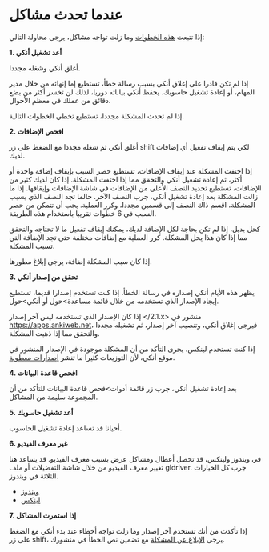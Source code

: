 # عندما تحدث مشاكل

إذا تتبعت [هذه الخطوات](./getting-help.md#سؤال-أسئلة-جيدة) وما زلت تواجه مشاكل، يرجى محاولة التالي:


**1. أعد تشغيل أنكي**

أغلق أنكي وشغله مجددا.

إذا لم تكن قادرا على إغلاق أنكي بسبب رسالة خطأ، تستطيع إما إنهائه من خلال مدير المهام،
أو إعادة تشغيل حاسوبك. يحفظ أنكي بياناته دوريا، لذلك لن تخسر أكثر من بضع دقائق من عملك في معظم الأحوال.

إذا لم تحدث المشكلة مجددا، تستطيع تخطي الخطوات التالية.

**2. افحص الإضافات**

أغلق أنكي ثم شغله مجددا مع الضغط على زر shift لكي يتم إيقاف تفعيل أي إضافات لديك.

إذا اختفت المشكلة عند إيقاف الإضافات، تستطيع حصر السبب بإيقاف إضافة واحدة أو أكثر،
ثم إعادة تشغيل أنكي والتحقق مما إذا اختفت المشكلة.
إذا كان لديك كثير من الإضافات، تستطيع تحديد النصف الأعلى من الإضافات في شاشة الإضافات وإيقافها.
إذا ما زالت المشكلة بعد إعادة تشغيل أنكي، جرب النصف الآخر.
حالما تجد النصف الذي يسبب المشكلة، اقسم ذاك النصف إلى قسمين مجددا، وكرر العملية.
يجب أن تتمكن من حصر السبب في 6 خطوات تقريبا باستخدام هذه الطريقة.

كحل بديل، إذا لم تكن بحاجة لكل الإضافة لديك، يمكنك إيقاف تفعيل ما لا تحتاجه والتحقق مما إذا كان هذا يحل المشكلة.
كرر العملية مع إضافات مختلفة حتى تجد الإضافة التي تسبب المشكلة.

إذا كان سبب المشكلة إضافة، يرجى إبلاغ مطورها.


**3. تحقق من إصدار أنكي**

يظهر هذه الأيام أنكي إصداره في رسالة الخطأ. إذا كنت تستخدم إصدارا قديما، تستطيع إيجاد
الإصدار الذي تستخدمه من خلال قائمة مساعدة>حول أو أنكي>حول.

إذا كان الإصدار الذي تستخدمه ليس آخر إصدار <span dir=ltr></2.1.x> منشور في <https://apps.ankiweb.net>،
فيرجى إغلاق أنكي، وتنصيب آخر إصدار، ثم تشغيله مجددا والتحقق مما إذا ذهبت المشكلة.

إذا كنت تستخدم لينكس، يجرى التأكد من أن المشكلة موجودة في الإصدار المنشور في موقع أنكي،
لأن التوزيعات كثيرا ما تنشر [إصدارات معطوبة](https://anki.tenderapp.com/kb/anki-ecosystem/third-party-linux-packages-and-source-builds-are-not-supported).

**4. افحص قاعدة البيانات**

بعد إعادة تشغيل أنكي، جرب زر قائمة أدوات>فحص قاعدة البيانات للتأكد من أن المجموعة
سليمة من المشاكل.

**5. أعد تشغيل حاسوبك**

أحيانا قد تساعد إعادة تشغيل الحاسوب.

**6. غير معرف الفيديو**

في ويندوز ولينكس، قد تحصل أعطال ومشاكل عرض بسبب معرف الفيديو. قد يساعد هنا
تغيير معرف الفيديو من خلال شاشة التفضيلات أو ملف gldriver. جرب كل الخيارات الثلاثة في ويندوز.

- [ويندوز](https://www.abdnh.net/anki-manual/platform/windows/display-issues.html)
- [لينكس](https://www.abdnh.net/anki-manual/platform/linux/display-issues.html)

**7. إذا استمرت المشاكل**

إذا تأكدت من أنك تستخدم آخر إصدار وما زلت تواجه أخطاء عند بدء أنكي مع الضغط على
زر shift، يرجى [الإبلاغ عن المشكلة](./getting-help.md) مع تضمين نص الخطأ في منشورك.
